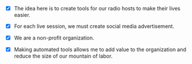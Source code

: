- [x] The idea here is to create tools for our radio hosts to make their lives easier.
- [x] For each live session, we must create social media advertisement.
- [x] We are a non-profit organization.
- [x] Making automated tools allows me to add value to the organization and reduce the size of our mountain of labor. 




